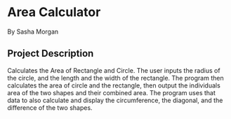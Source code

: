 # Area Calculator

By Sasha Morgan

## Project Description

Calculates the Area of Rectangle and Circle.  The user inputs the radius of the circle, and the length and the width of the rectangle.  The program then calculates the area of circle and the rectangle, then output the individuals area of the two shapes and their combined area.  The program uses that data to also calculate and display the circumference, the diagonal, and the difference of the two shapes.
